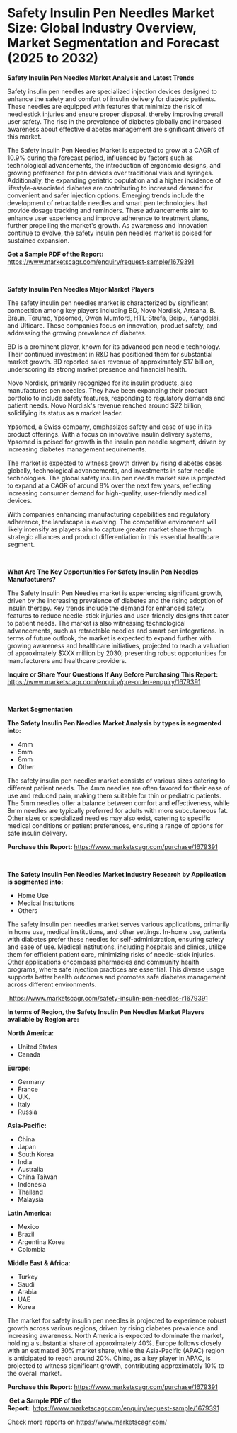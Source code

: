 <p><h1>Safety Insulin Pen Needles Market Size: Global Industry Overview, Market Segmentation and Forecast (2025 to 2032)</h1></p><p><strong>Safety Insulin Pen Needles Market Analysis and Latest Trends</strong></p>
<p><p>Safety insulin pen needles are specialized injection devices designed to enhance the safety and comfort of insulin delivery for diabetic patients. These needles are equipped with features that minimize the risk of needlestick injuries and ensure proper disposal, thereby improving overall user safety. The rise in the prevalence of diabetes globally and increased awareness about effective diabetes management are significant drivers of this market.</p><p>The Safety Insulin Pen Needles Market is expected to grow at a CAGR of 10.9% during the forecast period, influenced by factors such as technological advancements, the introduction of ergonomic designs, and growing preference for pen devices over traditional vials and syringes. Additionally, the expanding geriatric population and a higher incidence of lifestyle-associated diabetes are contributing to increased demand for convenient and safer injection options. Emerging trends include the development of retractable needles and smart pen technologies that provide dosage tracking and reminders. These advancements aim to enhance user experience and improve adherence to treatment plans, further propelling the market's growth. As awareness and innovation continue to evolve, the safety insulin pen needles market is poised for sustained expansion.</p></p>
<p><strong>Get a Sample PDF of the Report:&nbsp;</strong> <a href="https://www.marketscagr.com/enquiry/request-sample/1679391?utm_campaign=2471&utm_medium=2&utm_source=Github&utm_content=ia&utm_term=03032025&utm_id=safety-insulin-pen-needles">https://www.marketscagr.com/enquiry/request-sample/1679391</a></p>
<p>&nbsp;</p>
<p><strong>Safety Insulin Pen Needles Major Market Players</strong></p>
<p><p>The safety insulin pen needles market is characterized by significant competition among key players including BD, Novo Nordisk, Artsana, B. Braun, Terumo, Ypsomed, Owen Mumford, HTL-Strefa, Beipu, Kangdelai, and Ulticare. These companies focus on innovation, product safety, and addressing the growing prevalence of diabetes.</p><p>BD is a prominent player, known for its advanced pen needle technology. Their continued investment in R&D has positioned them for substantial market growth. BD reported sales revenue of approximately $17 billion, underscoring its strong market presence and financial health.</p><p>Novo Nordisk, primarily recognized for its insulin products, also manufactures pen needles. They have been expanding their product portfolio to include safety features, responding to regulatory demands and patient needs. Novo Nordisk's revenue reached around $22 billion, solidifying its status as a market leader.</p><p>Ypsomed, a Swiss company, emphasizes safety and ease of use in its product offerings. With a focus on innovative insulin delivery systems, Ypsomed is poised for growth in the insulin pen needle segment, driven by increasing diabetes management requirements.</p><p>The market is expected to witness growth driven by rising diabetes cases globally, technological advancements, and investments in safer needle technologies. The global safety insulin pen needle market size is projected to expand at a CAGR of around 8% over the next few years, reflecting increasing consumer demand for high-quality, user-friendly medical devices.</p><p>With companies enhancing manufacturing capabilities and regulatory adherence, the landscape is evolving. The competitive environment will likely intensify as players aim to capture greater market share through strategic alliances and product differentiation in this essential healthcare segment.</p></p>
<p>&nbsp;</p>
<p><strong>What Are The Key Opportunities For Safety Insulin Pen Needles Manufacturers?</strong></p>
<p><p>The Safety Insulin Pen Needles market is experiencing significant growth, driven by the increasing prevalence of diabetes and the rising adoption of insulin therapy. Key trends include the demand for enhanced safety features to reduce needle-stick injuries and user-friendly designs that cater to patient needs. The market is also witnessing technological advancements, such as retractable needles and smart pen integrations. In terms of future outlook, the market is expected to expand further with growing awareness and healthcare initiatives, projected to reach a valuation of approximately $XXX million by 2030, presenting robust opportunities for manufacturers and healthcare providers.</p></p>
<p><strong>Inquire or Share Your Questions If Any Before Purchasing This Report:</strong> <a href="https://www.marketscagr.com/enquiry/pre-order-enquiry/1679391?utm_campaign=2471&utm_medium=2&utm_source=Github&utm_content=ia&utm_term=03032025&utm_id=safety-insulin-pen-needles">https://www.marketscagr.com/enquiry/pre-order-enquiry/1679391</a></p>
<p>&nbsp;</p>
<p><strong>Market Segmentation</strong></p>
<p><strong>The Safety Insulin Pen Needles Market Analysis by types is segmented into:</strong></p>
<p><ul><li>4mm</li><li>5mm</li><li>8mm</li><li>Other</li></ul></p>
<p><p>The safety insulin pen needles market consists of various sizes catering to different patient needs. The 4mm needles are often favored for their ease of use and reduced pain, making them suitable for thin or pediatric patients. The 5mm needles offer a balance between comfort and effectiveness, while 8mm needles are typically preferred for adults with more subcutaneous fat. Other sizes or specialized needles may also exist, catering to specific medical conditions or patient preferences, ensuring a range of options for safe insulin delivery.</p></p>
<p><strong>Purchase this Report:&nbsp;</strong><a href="https://www.marketscagr.com/purchase/1679391?utm_campaign=2471&utm_medium=2&utm_source=Github&utm_content=ia&utm_term=03032025&utm_id=safety-insulin-pen-needles">https://www.marketscagr.com/purchase/1679391</a></p>
<p>&nbsp;</p>
<p><strong>The Safety Insulin Pen Needles Market Industry Research by Application is segmented into:</strong></p>
<p><ul><li>Home Use</li><li>Medical Institutions</li><li>Others</li></ul></p>
<p><p>The safety insulin pen needles market serves various applications, primarily in home use, medical institutions, and other settings. In-home use, patients with diabetes prefer these needles for self-administration, ensuring safety and ease of use. Medical institutions, including hospitals and clinics, utilize them for efficient patient care, minimizing risks of needle-stick injuries. Other applications encompass pharmacies and community health programs, where safe injection practices are essential. This diverse usage supports better health outcomes and promotes safe diabetes management across different environments.</p></p>
<p><a href="https://www.marketscagr.com/safety-insulin-pen-needles-r1679391?utm_campaign=2471&utm_medium=2&utm_source=Github&utm_content=ia&utm_term=03032025&utm_id=safety-insulin-pen-needles">&nbsp;https://www.marketscagr.com/safety-insulin-pen-needles-r1679391</a></p>
<p><strong>In terms of Region, the Safety Insulin Pen Needles Market Players available by Region are:</strong></p>
<p>
    <p> <strong> North America: </strong>
        <ul>
            <li>United States</li>
            <li>Canada</li>
        </ul>
        </p> 
    <p> <strong> Europe: </strong>
        <ul>
            <li>Germany</li>
            <li>France</li>
            <li>U.K.</li>
            <li>Italy</li>
            <li>Russia</li>
        </ul>
        </p> 
    <p> <strong> Asia-Pacific: </strong>
        <ul>
            <li>China</li>
            <li>Japan</li>
            <li>South Korea</li>
            <li>India</li>
            <li>Australia</li>
            <li>China Taiwan</li>
            <li>Indonesia</li>
            <li>Thailand</li>
            <li>Malaysia</li>
        </ul>
        </p> 
    <p> <strong> Latin America: </strong>
        <ul>
            <li>Mexico</li>
            <li>Brazil</li>
            <li>Argentina Korea</li>
            <li>Colombia</li>
        </ul>
        </p> 
    <p> <strong> Middle East & Africa: </strong>
        <ul>
            <li>Turkey</li>
            <li>Saudi</li>
            <li>Arabia</li>
            <li>UAE</li>
            <li>Korea</li>
        </ul>
    </p>
    </p>
<p><p>The market for safety insulin pen needles is projected to experience robust growth across various regions, driven by rising diabetes prevalence and increasing awareness. North America is expected to dominate the market, holding a substantial share of approximately 40%. Europe follows closely with an estimated 30% market share, while the Asia-Pacific (APAC) region is anticipated to reach around 20%. China, as a key player in APAC, is projected to witness significant growth, contributing approximately 10% to the overall market.</p></p>
<p><strong>Purchase this Report: </strong><a href="https://www.marketscagr.com/purchase/1679391?utm_campaign=2471&utm_medium=2&utm_source=Github&utm_content=ia&utm_term=03032025&utm_id=safety-insulin-pen-needles">https://www.marketscagr.com/purchase/1679391</a></p>
<p>&nbsp;<strong>Get a Sample PDF of the Report:&nbsp;&nbsp;</strong><a href="https://www.marketscagr.com/enquiry/request-sample/1679391?utm_campaign=2471&utm_medium=2&utm_source=Github&utm_content=ia&utm_term=03032025&utm_id=safety-insulin-pen-needles">https://www.marketscagr.com/enquiry/request-sample/1679391</a></p>
<p><strong></strong></p>
<p>Check more reports on <a href="https://www.marketscagr.com/?utm_campaign=2471&utm_medium=2&utm_source=Github&utm_content=ia&utm_term=03032025&utm_id=safety-insulin-pen-needles">https://www.marketscagr.com/</a></p>